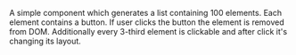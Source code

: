 A simple component which generates a list containing 100 elements. Each element contains a button. If user clicks the button the element is removed from DOM. Additionally every 3-third element is clickable and after click it's changing its layout. 

